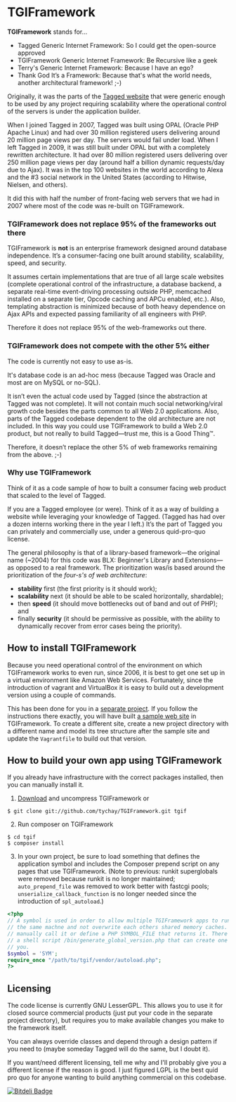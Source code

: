 TGIFramework
============

**TGIFramework** stands for…

- Tagged Generic Internet Framework: So I could get the open-source approved
- TGIFramework Generic Internet Framework: Be Recursive like a geek
- Terry's Generic Internet Framework: Because I have an ego?
- Thank God It’s a Framework: Because that's what the world needs, another architectural framework! ;-)

Originally, it was the parts of the [Tagged website][tagged] that were generic
enough to be used by any project requiring scalability where the operational
control of the servers is under the application builder.

When I joined Tagged in 2007, Tagged was built using OPAL (Oracle PHP Apache
Linux) and had over 30 million registered users delivering around 20 million
page views per day.  The servers would fail under load. When I left Tagged in
2009, it was still built under OPAL but with a completely rewritten
architecture. It had over 80 million registered users delivering over 250
million page views per day (around half a billion dynamic requests/day due to
Ajax). It was in the top 100 websites in the world according to Alexa and
the #3 social network in the United States (according to Hitwise, Nielsen, and
others).

It did this with half the number of front-facing web servers that we had in
2007 where most of the code was re-built on TGIFramework.

### TGIFramework does not replace 95% of the frameworks out there ###

TGIFramework is **not** is an enterprise framework designed around database
independence. It’s a consumer-facing one built around stability, scalability,
speed, and security.

It assumes certain implementations that are true of all large scale websites
(complete operational control of the infrastructure, a database backend,
a separate real-time event-driving processing outside PHP, memcached installed
on a separate tier, Opcode caching and APCu enabled, etc.). Also, templating
abstraction is minimized because of both heavy dependence on Ajax APIs and
expected passing familiarity of all engineers with PHP.

Therefore it does not replace 95% of the web-frameworks out there.

### TGIFramework does not compete with the other 5% either ###

The code is currently not easy to use as-is.

It's database code is an ad-hoc mess (because Tagged was Oracle and most are on
MySQL or no-SQL).

It isn’t even the actual code used by Tagged (since the abstraction at Tagged
was not complete). It will not contain much social networking/viral growth code
besides the parts common to all Web 2.0 applications. Also, parts of the Tagged
codebase dependent to the old architecture are not included. In this way you
could use TGIFramework to build a Web 2.0 product, but not really to build
Tagged—trust me, this is a Good Thing™.

Therefore, it doesn’t replace the other 5% of web frameworks remaining from the
above. ;-)

### Why use TGIFramework ###

Think of it as a code sample of how to built a consumer facing web product that
scaled to the level of Tagged.

If you are a Tagged employee (or were). Think of it as a way of building a
website while leveraging your knowledge of Tagged. (Tagged has had over a dozen
interns working there in the year I left.) It’s the part of Tagged you can
privately and commercially use, under a generous quid-pro-quo license.

The general philosophy is that of a library-based framework—the original name
(~2004) for this code was BLX: Beginner's Library and Extensions—as opposed to
a real framework. The prioritization was/is based around the prioritization of
the *four-s's of web architecture*:

- **stability** first (the first priority is it should work);
- **scalability** next (it should be able to be scaled horizontally, shardable);
- then **speed** (it should move bottlenecks out of band and out of PHP); and
- finally **security** (it should be permissive as possible, with the ability
  to dynamically recover from error cases being the priority).

How to install TGIFramework
---------------------------

Because you need operational control of the environment on which TGIFramework
works to even run, since 2006, it is best to get one set up in a virtual
environment like Amazon Web Services. Fortunately, since the introduction
of vagrant and VirtualBox it is easy to build out a development version using
a couple of commands.

This has been done for you in a [separate project](https://github.com/tychay/tgif_vagrant).
If you follow the instructions there exactly, you will have built
[a sample web site](https://github.com/tychay/tgiframework_sample)
in TGIFramework. To create a different site, create a new project directory
with a different name and model its tree structure after the sample site
and update the `Vagrantfile` to build out that version.

How to build your own app using TGIFramework
--------------------------------------------

If you already have infrastructure with the correct packages installed,
then you can manually install it.

1. [Download][download tgif] and uncompress TGIFramework or

```shell
$ git clone git://github.com/tychay/TGIFramework.git tgif
```

2. Run composer on TGIFramework

```shell
$ cd tgif
$ composer install
```

3. In your own project, be sure to load something that defines the application 
   symbol and includes the Composer prepend script on any pages that use 
   TGIFramework.
   (Note to previous: runkit superglobals were removed because runkit is no
   longer maintained; `auto_prepend_file` was removed to work better with
   fastcgi pools; `unserialize_callback_function` is no longer needed since
   the introduction of `spl_autoload`.)

```php
<?php
// A symbol is used in order to allow multiple TGIFramework apps to run on
// the same machne and not overwrite each others shared memory caches. Either
// manually call it or define a PHP SYMBOL_FILE that returns it. There is
// a shell script /bin/generate_global_version.php that can create one for
// you.
$symbol = 'SYM';
require_once "/path/to/tgif/vendor/autoload.php";
?>
```

Licensing
---------

The code license is currently GNU LesserGPL. This allows you to use it for
closed source commercial products (just put your code in the separate project
directory), but requires you to make available changes you make to the
framework itself.

You can always override classes and depend through a design pattern if you need
to (maybe someday Tagged will do the same, but I doubt it).

If you want/need different licensing, tell me why and I'll probably give you a different license if the reason is good. I just figured LGPL is the best quid pro quo for anyone wanting to build anything commercial on this codebase.

[tagged]: http://www.tagged.com/
[download tgif]: https://github.com/tychay/TGIFramework

[![Bitdeli Badge](https://d2weczhvl823v0.cloudfront.net/tychay/tgiframework/trend.png)](https://bitdeli.com/free "Bitdeli Badge")


